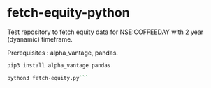 # fetch-equity-python
Test repository to fetch equity data for NSE:COFFEEDAY with 2 year (dyanamic) timeframe.

Prerequisites : alpha_vantage, pandas.
```bash
pip3 install alpha_vantage pandas

python3 fetch-equity.py```
